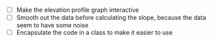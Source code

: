 - [ ] Make the elevation profile graph interactive
- [ ] Smooth out the data before calculating the slope, because the data seem to have some noise
- [ ] Encapsulate the code in a class to make it easier to use